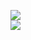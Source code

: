 [![](https://img.shields.io/badge/Made%20With-Github%20Spray-lightgrey.svg?style=for-the-badge&logo=github)](https://github.com/Annihil/github-spray#22699)  
[![](https://i.imgur.com/2DrTn0Z.gif)](https://github.com/Annihil/github-spray)